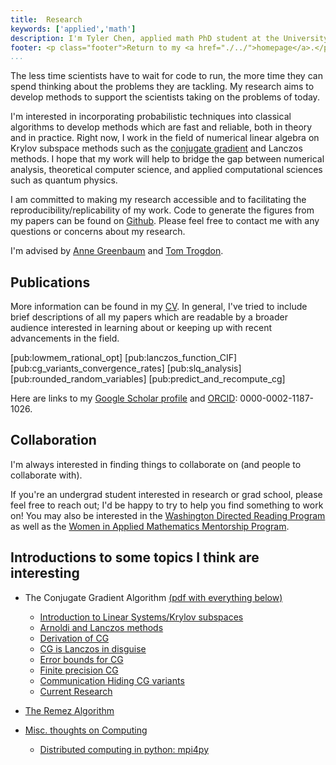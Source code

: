 ```yaml
---
title:  Research
keywords: ['applied','math']
description: I'm Tyler Chen, applied math PhD student at the University of Washington. Find out more about my research, teaching, and educational beliefs, and then get in contact with me.
footer: <p class="footer">Return to my <a href="./../">homepage</a>.</p>
...
```


The less time scientists have to wait for code to run, the more time they can spend thinking about the problems they are tackling.
My research aims to develop methods to support the scientists taking on the problems of today.

I'm interested in incorporating probabilistic techniques into classical algorithms to develop methods which are fast and reliable, both in theory and in practice.
Right now, I work in the field of numerical linear algebra on Krylov subspace methods such as the [conjugate gradient](./cg) and Lanczos methods.
I hope that my work will help to bridge the gap between numerical analysis, theoretical computer science, and applied computational sciences such as quantum physics.

I am committed to making my research accessible and to facilitating the reproducibility/replicability of my work. 
Code to generate the figures from my papers can be found on [Github](https://github.com/chentyl).
Please feel free to contact me with any questions or concerns about my research.

I'm advised by [Anne Greenbaum](http://faculty.washington.edu/greenbau/) and [Tom Trogdon](http://faculty.washington.edu/trogdon/).


## Publications

More information can be found in my [CV](../cv.pdf).
In general, I've tried to include brief descriptions of all my papers which are readable by a broader audience interested in learning about or keeping up with recent advancements in the field.

[pub:lowmem_rational_opt]
[pub:lanczos_function_CIF]
[pub:cg_variants_convergence_rates]
[pub:slq_analysis]
[pub:rounded_random_variables]
[pub:predict_and_recompute_cg]

Here are links to my [Google Scholar profile](https://scholar.google.com/citations?hl=en&user=FD4TjnYAAAAJ) and [ORCID](https://orcid.org/0000-0002-1187-1026): 0000-0002-1187-1026.

## Collaboration

I'm always interested in finding things to collaborate on (and people to collaborate with).

If you're an undergrad student interested in research or grad school, please feel free to reach out; I'd be happy to try to help you find something to work on! 
You may also be interested in the [Washington Directed Reading Program](https://sites.uw.edu/wdrp/) as well as the [Women in Applied Mathematics Mentorship Program](https://amath.washington.edu/women-applied-mathematics-mentorship-program).

   
## Introductions to some topics I think are interesting

- The Conjugate Gradient Algorithm [(pdf with everything below)](./cg.pdf)
    - [Introduction to Linear Systems/Krylov subspaces](./cg) 
    - [Arnoldi and Lanczos methods](./cg/arnoldi_lanczos.html)
    - [Derivation of CG](./cg/cg_derivation.html)
    - [CG is Lanczos in disguise](./cg/cg_lanczos.html)
    - [Error bounds for CG](./cg/cg_error.html)
    - [Finite precision CG](./cg/finite_precision_cg.html)
    - [Communication Hiding CG variants](./cg/communication_hiding_variants.html)
    - [Current Research](./cg/current_research.html)

- [The Remez Algorithm](./cg/remez.html)

- [Misc. thoughts on Computing](./computing)
    - [Distributed computing in python: mpi4py](./computing/mpi4py.html)
  

